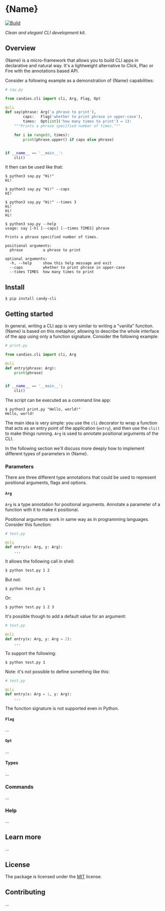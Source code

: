 # {Name}

[![Build](https://github.com/candy-kingdom/cli/workflows/Build/badge.svg)](https://github.com/JoshuaLight/chalice-restful/actions)

_Clean and elegant CLI development kit._

## Overview

{Name} is a micro-framework that allows you to build CLI apps in declarative and natural way.
It's a lightweight alternative to Click, Plac or Fire with the annotations based API.

Consider a following example as a demonstration of {Name} capabilities:
```py
# say.py

from candies.cli import cli, Arg, Flag, Opt

@cli
def say(phrase: Arg('a phrase to print'),
        caps:   Flag('whether to print phrase in upper-case'),
        times:  Opt[int]('how many times to print') = 1):
    """Prints a phrase specified number of times."""

    for i in range(0, times):
        print(phrase.upper() if caps else phrase)


if __name__ == '__main__':
    cli()
```

It then can be used like that:
```
$ python3 say.py "Hi!" 
Hi!
```
```
$ python3 say.py "Hi!" --caps
HI!
```
```
$ python3 say.py "Hi!" --times 3
Hi!
Hi!
Hi!
```
```
$ python3 say.py --help
usage: say [-h] [--caps] [--times TIMES] phrase

Prints a phrase specified number of times.

positional arguments:
  phrase         a phrase to print

optional arguments:
  -h, --help     show this help message and exit
  --caps         whether to print phrase in upper-case
  --times TIMES  how many times to print
```

## Install

```
$ pip install candy-cli
```

## Getting started

In general, writing a CLI app is very similar to writing a "vanilla" function.
{Name} is based on this metaphor, allowing to describe the whole interface of the app using only a function signature.
Consider the following example:
```py
# print.py

from candies.cli import cli, Arg

@cli
def entry(phrase: Arg):
    print(phrase)


if __name__ == '__main__':
    cli()
```

The script can be executed as a command line app:
```
$ python3 print.py "Hello, world!"
Hello, world!
```

The main idea is very simple: you use the `cli` decorator to wrap a function that acts as an entry point of the application (`entry`), and then use the `cli()` to make things running.
`Arg` is used to annotate positional arguments of the CLI.

In the following section we'll discuss more deeply how to implement different types of parameters in {Name}.

### Parameters

There are three different type annotations that could be used to represent positional arguments, flags and options.

#### `Arg`

`Arg` is a type annotation for positional arguments.
Annotate a parameter of a function with it to make it positional.

Positional arguments work in same way as in programming languages.
Consider this function:
```py
# test.py

@cli
def entry(x: Arg, y: Arg):
    ...
```

It allows the following call in shell:
```
$ python test.py 1 2
```

But not:
```
$ python test.py 1
```

Or:
```
$ python test.py 1 2 3
```

It's possible though to add a default value for an argument:
```py
# test.py

@cli
def entry(x: Arg, y: Arg = 2):
    ...
```

To support the following:
```
$ python test.py 1
```

Note: it's not possible to define something like this:
```py
# test.py

@cli
def entry(x: Arg = 1, y: Arg):
    ...
```

The function signature is not supported even in Python.

#### `Flag`

...

#### `Opt`

...

#### Types

...

### Commands

...

### Help

...

## Learn more

...

## License

The package is licensed under the [MIT](https://github.com/candy-kingdom/cli/blob/master/LICENSE) license.

## Contributing

...
